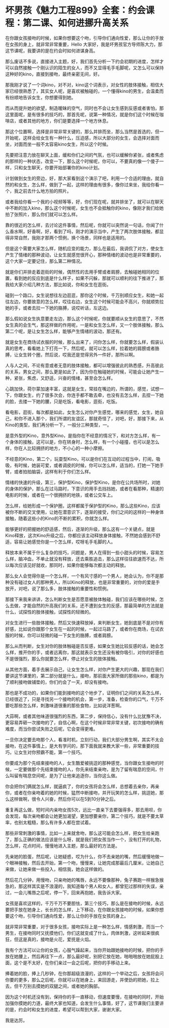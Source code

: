 # 坏男孩《魅力工程899》全套：约会课程：第二课、如何进挪升高关系

在你跟女孩接吻的时候，如果你想要这个吻，引导你们通向性爱，那么让你的手放在女孩的身上，就非常非常重要，Hello 大家好，我是坏男孩官方导师陈大力，那这节课呢，我要讲的是在约会时如何进谋身高。

那么废话不多说，直接进入主题，好，我们首先分析一下约会初期的进度，怎样才可以自然接触一个刚认识的陌生的女人，而不又显得毛手毛脚呢，又怎么可以保持这种好的kino，直接到接吻，最终亲密无间，好。

那我刚才说了一个词kino，对不对，kino这个词表示，对女性的肢体接触，相信大家已经很熟悉了，其实女人呢，是喜欢被触碰的，一个懂得kino的男生，会温柔而有纷顺地告诉女生，你想要得到她。

而从而提升她的欲望，制造暧昧的空气，同时也不会让女生感到反感或者害怕，那这里面呢，是有很多的技巧的，那首先呢，说第一种情况，就是你们这个时候在咖啡店，或者其他的地方，你们是要选择一个地方休息。

那这个位置啊，选择是非常非常关键的，那么并排而坐，那么当然是首选的，但一开始呢，这样会给女生有一种什么，压迫感，所以大部分的女生，会选择对面而坐，对面而坐一般不太容易kino女生，所以这个时候。

先要把注意力放在聊天上面，缓和你们之间的气氛，也可以缓解你紧张，或者焦虑的那样的一种状态，改变一下，那么这个时候呢，你可以，不要真的像一个傻子一样，只和女生聊天，你要开始部署你的kino计划。

计划做到女生的旁边，好，那大家看到这个演示了吧，利用一个合适的理由，就自然的和女生，怎么样，做到了一起，这样的理由有很多，像你过来坐，我给你看一个，我之前去什么地方拍的照片。

或者我给你看一个我的小视频等等，好，你们现在呢，就并排坐了，就可以在聊天中不断的加入kino，那么这个时候呢，女生也不会抵触你的kino，像刚才我们给她拍了张照片，那么你们就可以怎么样。

靠的很近的怎么样，去讨论这件事情，然后呢，你就可以突然说一句话，你闻了什么香水啊，好香啊，好，看到了吗，刚才的演示当中，产生了两次肢体接触，都显得非常自然，我刚才那两个惯例，换个场景，同样也是适用的。

但是这个需要大家怎么样，随机应变的能力，那么在最后，我调侃了对方，使女生产生了情绪的那种波动，让女生就感觉很开心，那种情绪的波动也是非常重要的，这个大家一定要记住，那么第二种情况。

就是你们并排走着逛街的时候，偶然性的去用手臂或者肩膀，去触碰她相同的位置，看到她的反应到底是什么样子，如果不闪躲，那就可以顺利的往下推进了，那我给大家介绍几种方法，那比如说，你和女生在逛街。

碰到一个路口，女生说想往左边逛逛，那你这个时候，千万别顺应女生，和她一起往左边，你要故意的怎么样，哎往右边，女生这个时候可能会不高兴，你就顺势拉她的手，或者去拉一下她的胳膊，说哎听话，左这边。

那么假如说女生执意要走左边，那么这个时候呢，你就要顺从女生的意思了，不然女生真的会生气，那这样做的作用呢，一是和女生怎么样，又一个肢体接触，那么第二个呢，是让女生怎么样，能够产生情绪的波动，那还有。

就是女生在商场试衣服的时候，那么出来了，问你怎么样，你就要怎么样，假装认真的思考，看看她上下打亮一下，然后呢，就可以怎么样，拉着她的肩膀或者胳膊，让女生转个圈，然后说，哎我还是觉得另外一件好，那所以啊。

人与人之间，不论有意或者无意的肢体接触，都可以增强彼此的熟悉感，升高彼此的关系，男女之间，那么更是如此了，因为你在触碰她的时候，可能会让她产生一种，紧张，焦虑，又舒适，兴奋的情绪，甚至会怎么样。

心跳加快，荷尔蒙加速丰富，这就是女生，常挂在嘴边的，所谓的，感觉，试想一下，你跟女生，约了很多次会，你连手都不敢去牵，也没有去怎么样，去捏一下她的脸，去搂一下她的腰，只是吃饭，看电影，逛街，吃饭。

看电影，逛街，每次都是如此，女生怎么对你产生感觉，哪来的感觉，女生，她自己，和你不进入那个，我们所谓的友谊区，那就奇怪了，对吧，好，那接下来，从Kino的类型，我们再分析一下，一般分三种类型，一。

是意外型的Kino，意外型Kino，是指你在不经意的情况下，和对方怎么样，有一个身体的接触，这可以是，你在转身时，怎么样，有一个小碰撞，也可以是怎么样，你在人比较拥挤的地方，不小心的一种小摩擦。

不经意的Kino，第二个，玩耍型Kino，可以是你们在互动的过程当中，打闹，吸吸，有时候，她装可爱，或者调皮的时候，你可以怎么样，适当的，打她一下她手臂，或者拍拍脑袋，这样有利于你们怎么样。

情绪的快速的升级，第三，保护型Kino，保护型Kino，是你在公共场所时，对她的身体的保护，那么在过马路时，下意识的用手去挡挡她，或者在看那种，精速的电影的时候，或者在一个很拥挤的地铁，或者公交车上。

怎么样，给她形成一个保护圈，这样都属于保护型的Kino，那么这些Kino，应该被你不断的交叉使用，让她在潜意识下，逐渐的接受，你们之间的这样的一种身体接触，随着这些小的Kino的不断的累积，你就怎么样。

能够更好的把握她的舒适感，然后，逐渐的升级，那么这有一个关键点，就是Kino释放，这次Kino升级之后，你都应该主动释放身体接触，不然她会感到不舒适，容易让她感觉你是一个怎么样，哎呀毛手毛脚的人。

释放本来不属于什么复杂的技巧，问题是，男人在得到一些小甜头的时候，容易怎么样，脑冲血，不单止就没有释放，还去乘胜追击，那么这样往往欲速而不达，所以每次应该见好就收，那同时，如果你能够每次都主动的释放。

那么女人会觉得你是一个怎么样，一个有风寸感的一个男人，她会认为，你不是那种没有碰过女人的那种男人，所以Kino的释放，也是非常重要的，对你的爱是手放开，对吧，说了那么多，肢体接触的重要性和惯例。

那接下来我来讲讲，怎么判断女生是否愿意被肢体触碰，我们应该在哪些时候，怎么去做，才能自然的升高我们的关系，还不遭到女生的反感，那最简单的方法就是什么，试探性的肢体接触，试探性的轻微的。

对女生进行一些肢体接触，然后又快速释放掉，来判断女生，她到底是不是对你有好感，比如说你跟那个女生在一起的时候，一起过马路了，或者你在商场，在试衣服的时候，你可以轻微的碰一下女生的胳膊，或者肩膀。

那么从而判断，女生对你的肢体触碰是否反感，如果女生她比较反感的话，她会怎么样，推开你的手，或者远离你，那这就表示女生还没有被你吸引，对你的好感也不是很强烈，那么你就要怎么样，停止对女生的肢体接触。

从其他方面，着手去展示自己，让女生怎么样，对你产生更大的兴趣，那现在我们要讲这节课里的，第二部分就是什么，接吻，那前面大家所做的那些kino，都是为了顺利接吻做铺垫的，你们约会了一天，却没有接吻。

那也是不成功的，如果你们能到接吻的这个地步了，证明你们之间的关系怎么样，已经很近了，只是寻找另一个接吻的机会，第一步，准备，检查你的口气，千万不要吃那些怎么样，刺激味道很重的那些食物，比如说洋葱啊。

大蒜啊，或者其他味道很强烈的东西，第二步，保持信心，没有什么比犹豫不决，更容易弄砸一次接吻的了，自信心啊，在这个时候非常非常关键，初次接吻的确有难度，而当你尝试失败之后呢，它会变得更难。

一旦你决定要去吻那个人，看准时机，立刻行动，我们大部分男生啊，其实不太会接吻，在这件事情上，是大有学问的，那下面我就来教大家一些，非常重要的技巧，让女生对你预霸不能，第一个技巧。

你要成为那个先结束接吻的人，女生酷爱被挑逗的那种感觉，当你跟女生接吻的时候，一定要做那个先结束接吻的人，你先来结束亲吻，是为了留有喘息的空间，什么叫留有喘息空间呢，是为了让他来追逐你，当你这么做。

你会把你们俩就怎么样，就逼疯了，你的女孩将会怎么样，总想着去亲你，再亲你，或者在你亲吻着的她的时候，猛然中断接吻，并开玩笑的怎么样，挑逗她，那么这样做啊，很令人兴奋，然后你可以在5到10分钟之后。

重复再这么做，短时间内亲吻女孩5次，远比一直亲下去要强得多，那去用呗，你会发现，每次亲吻都会让她更加渴望，更加想要亲你，第二个技巧，就是不要太草率，也别太粗糙，那么有许多人都在尝试着。

那些非常刺激的事情，比如一上来就舍吻，那么这可能会怎么样，把女生给亲跑了，那么正确的做法应该是什么呀，就是我们把女孩当作一个，没有打开的礼物，怎么样，花点时间，慢慢地进入主题，那么最好的方法是。

先亲她的脸蛋，然后呢，让她疑惑，哎为什么，你不去亲她的嘴，然后缓慢地做一个眼神接触，然后去开始，第一个吻，慢慢来，让她完成那最后几厘米，让她自己来做，让她来做一些投入，相信我，她会这样做的。

然后花几分钟，用慢吻，只亲吻她的嘴唇，永远不要像那种，兔子赛跑一样猴急猴急的，那这样其实是不浪漫的，我知道每个男人和女人，都曾犯过那样的失误，亲过，一会儿嘴唇之后呢，停一下，回来再抱她，我告诉大家。

女孩是喜欢这样的，千万千万不要胆怯，第三个技巧，那么是在接吻的时候，永远要把手放在她身上，长长的怎么样，上下移动，在你跟女孩接吻的时候，如果你想要这个吻，引导你们通向性爱，那么让你的手放在女孩的身上。

就非常非常重要，对于很多女孩，接吻实际上是一种怎么样，情感刺激，而当一个男生，在接吻同时又抚摸他们，你们这就变成了什么，肉体刺激，这听起来很疯狂，但这是真的，接吻是火花，爱抚是火焰。

我有个方法可以让你的女孩，心服气躁起来，当你开始跟她接吻的时候，把你的手放在她腰上，然后再往下一点，那么最好呢，别把它放在她，啪啪啪放在她屁股上面，这个是不太好，在你们亲过一会之后呢，把你的手移动上来。

捧着她的脸，捧上几秒钟，在你那超级浪漫的，这样的一个举动之后，女孩将会问你要的更多，那么之后呢，你就可以在她身上，来回游走，并使劲的把她，拉上去，但千万别去摸她的双腿之间，或者她的胸部。

因为这个时机还没有到，保持你的手一直移动，但速度要慢，在接吻的同时，开始加强你摸她的力道，最终大家也知道，会发生什么事情，好了，这节课我们主要讲的是，约会时和女生的进度，希望可以帮到大家，谢谢大家。

我是达厉。
